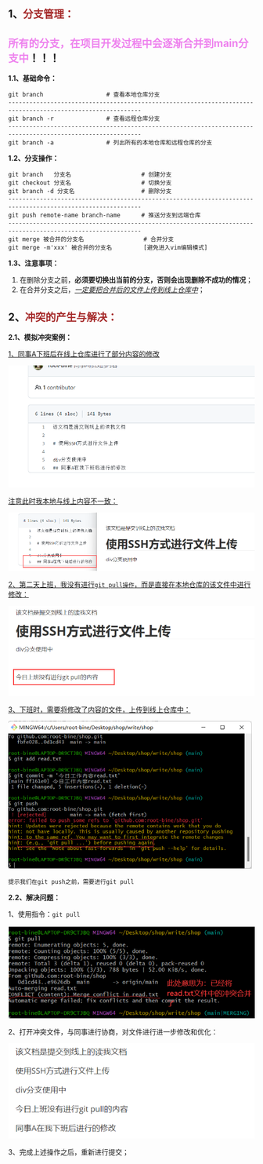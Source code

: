 ## 1、<span style="color:brown">分支管理：</span>

## <span style="color:violet">所有的分支，在项目开发过程中会逐渐合并到main分支中</span>！！！

**1.1、基础命令：**

```apl
git branch					# 查看本地仓库分支
------------------------------------------------------------------------------------------------------------
git branch -r				# 查看远程仓库分支
------------------------------------------------------------------------------------------------------------
git branch -a				# 列出所有的本地仓库和远程仓库的分支
```

**1.2、分支操作：**

```apl
git branch   分支名		  			# 创建分支
git checkout 分支名		  			# 切换分支
git branch -d 分支名		  			# 删除分支
------------------------------------------------------------------------------------------------------------
git push remote-name branch-name  	  # 推送分支到远端仓库
------------------------------------------------------------------------------------------------------------
git merge 被合并的分支名	   		   	  # 合并分支
git merge -m'xxx' 被合并的分支名		  [避免进入vim编辑模式]
```

**1.3、注意事项：**

1. 在删除分支之前，**必须要切换出当前的分支，否则会出现删除不成功的情况**；
2. 在合并分支之后，<u>*一定要把合并后的文件上传到线上仓库中*</u>；



## 2、<span style="color:brown">冲突的产生与解决：</span>

**2.1、模拟冲突案例：**

<u>1、同事A下班后在线上仓库进行了部分内容的修改</u>

<img src="https://raw.githubusercontent.com/root-bine/image/main/Typora-image/%E5%86%B2%E7%AA%81%E6%A1%88%E4%BE%8B01.png" alt="image-20220708221147336" style="zoom:67%;" />

<u>注意此时我本地与线上内容不一致：</u>

<img src="https://raw.githubusercontent.com/root-bine/image/main/Typora-image/%E5%86%B2%E7%AA%81%E6%A1%88%E4%BE%8B02.png" alt="image-20220708221334415" style="zoom:67%;" />

<u>2、第二天上班，我没有进行`git pull操作`，而是直接在本地仓库的该文件中进行修改：</u>

<img src="https://raw.githubusercontent.com/root-bine/image/main/Typora-image/%E5%86%B2%E7%AA%81%E6%A1%88%E4%BE%8B03.png" alt="image-20220708221645845" style="zoom:67%;" />

<u>3、下班时，需要将修改了内容的文件，上传到线上仓库中：</u>

<img src="https://raw.githubusercontent.com/root-bine/image/main/Typora-image/%E5%86%B2%E7%AA%81%E6%A1%88%E4%BE%8B04.png" alt="image-20220708222200564" style="zoom:67%;" />

`提示我们在git push之前，需要进行git pull`

**2.2、解决问题：**

1、使用指令：`git pull`

![image-20220708223102561](https://raw.githubusercontent.com/root-bine/image/main/Typora-image/%E5%86%B2%E7%AA%81%E8%A7%A3%E5%86%B301.png)

2、打开冲突文件，与同事进行协商，对文件进行进一步修改和优化：

![image-20220708223217356](https://raw.githubusercontent.com/root-bine/image/main/Typora-image/%E5%86%B2%E7%AA%81%E8%A7%A3%E5%86%B302.png)

3、完成上述操作之后，重新进行提交；
